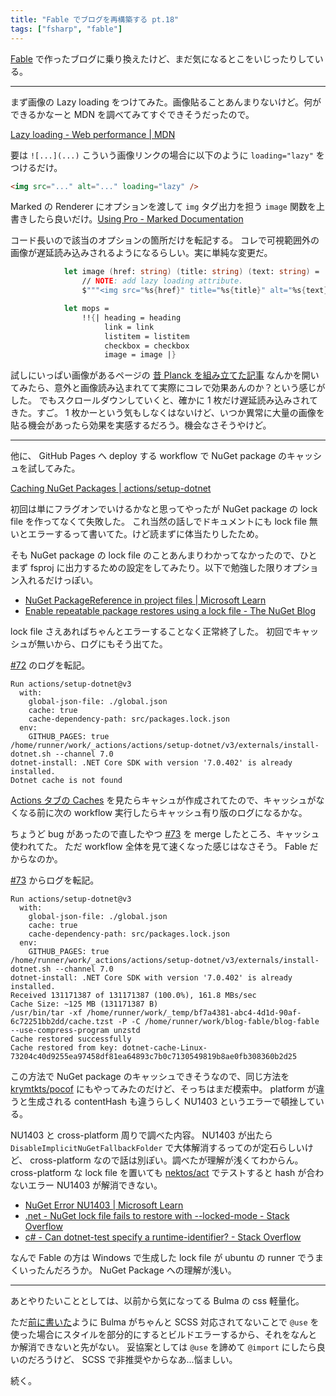 ```yaml
---
title: "Fable でブログを再構築する pt.18"
tags: ["fsharp", "fable"]
---
```


[Fable](https://fable.io/) で作ったブログに乗り換えたけど、まだ気になるとこをいじったりしている。

---

まず画像の Lazy loading をつけてみた。画像貼ることあんまりないけど。何ができるかなーと MDN を調べてみてすぐできそうだったので。

[Lazy loading - Web performance | MDN](https://developer.mozilla.org/en-US/docs/Web/Performance/Lazy_loading#images_and_iframes)

要は `![...](...)` こういう画像リンクの場合に以下のように `loading="lazy"` をつけるだけ。

```html
<img src="..." alt="..." loading="lazy" />
```

Marked の Renderer にオプションを渡して `img` タグ出力を担う `image` 関数を上書きしたら良いだけ。[Using Pro - Marked Documentation](https://marked.js.org/using_pro#renderer)

コード長いので該当のオプションの箇所だけを転記する。
コレで可視範囲外の画像が遅延読み込みされるようになるらしい。実に単純な変更だ。

```fsharp
            let image (href: string) (title: string) (text: string) =
                // NOTE: add lazy loading attribute.
                $"""<img src="%s{href}" title="%s{title}" alt="%s{text}" loading="lazy" />"""

            let mops =
                !!{| heading = heading
                     link = link
                     listitem = listitem
                     checkbox = checkbox
                     image = image |}
```

試しにいっぱい画像があるページの [昔 Planck を組み立てた記事](/posts/2019-01-14-ortho-linear-keyboard-planck.html) なんかを開いてみたら、意外と画像読み込まれてて実際にコレで効果あんのか？という感じがした。
でもスクロールダウンしていくと、確かに 1 枚だけ遅延読み込みされてきた。すご。
1 枚かーという気もしなくはないけど、いつか異常に大量の画像を貼る機会があったら効果を実感するだろう。機会なさそうやけど。

---

他に、 GitHub Pages へ deploy する workflow で NuGet package のキャッシュを試してみた。

[Caching NuGet Packages | actions/setup-dotnet](https://github.com/actions/setup-dotnet/blob/2216f56ae1eec353f06abd464e2ec435fa5f5d43/README.md#caching-nuget-packages)

初回は単にフラグオンでいけるかなと思ってやったが NuGet package の lock file を作ってなくて失敗した。
これ当然の話しでドキュメントにも lock file 無いとエラーするって書いてた。けど読まずに体当たりしたため。

そも NuGet package の lock file のことあんまりわかってなかったので、ひとまず fsproj に出力するための設定をしてみたり。以下で勉強した限りオプション入れるだけっぽい。

- [NuGet PackageReference in project files | Microsoft Learn](https://learn.microsoft.com/en-us/nuget/consume-packages/package-references-in-project-files#locking-dependencies)
- [Enable repeatable package restores using a lock file - The NuGet Blog](https://devblogs.microsoft.com/nuget/enable-repeatable-package-restores-using-a-lock-file/)

lock file さえあればちゃんとエラーすることなく正常終了した。
初回でキャッシュが無いから、ログにもそう出てた。

[#72](https://github.com/krymtkts/blog-fable/actions/runs/6595551745/job/17920660575#step:4:11) のログを転記。

```plaintext
Run actions/setup-dotnet@v3
  with:
    global-json-file: ./global.json
    cache: true
    cache-dependency-path: src/packages.lock.json
  env:
    GITHUB_PAGES: true
/home/runner/work/_actions/actions/setup-dotnet/v3/externals/install-dotnet.sh --channel 7.0
dotnet-install: .NET Core SDK with version '7.0.402' is already installed.
Dotnet cache is not found
```

[Actions タブの Caches](https://github.com/krymtkts/blog-fable/actions/caches) を見たらキャシュが作成されてたので、キャッシュがなくなる前に次の workflow 実行したらキャッシュ有り版のログになるかな。

ちょうど bug があったので直したやつ [#73](https://github.com/krymtkts/blog-fable/pull/73) を merge したところ、キャッシュ使われてた。
ただ workflow 全体を見て速くなった感じはなさそう。 Fable だからなのか。

[#73](https://github.com/krymtkts/blog-fable/actions/runs/6601005193/job/17931606545#step:4:15) からログを転記。

```plaintext
Run actions/setup-dotnet@v3
  with:
    global-json-file: ./global.json
    cache: true
    cache-dependency-path: src/packages.lock.json
  env:
    GITHUB_PAGES: true
/home/runner/work/_actions/actions/setup-dotnet/v3/externals/install-dotnet.sh --channel 7.0
dotnet-install: .NET Core SDK with version '7.0.402' is already installed.
Received 131171387 of 131171387 (100.0%), 161.8 MBs/sec
Cache Size: ~125 MB (131171387 B)
/usr/bin/tar -xf /home/runner/work/_temp/bf7a4381-abc4-4d1d-90af-6c72251bb2dd/cache.tzst -P -C /home/runner/work/blog-fable/blog-fable --use-compress-program unzstd
Cache restored successfully
Cache restored from key: dotnet-cache-Linux-73204c40d9255ea97458df81ea64893c7b0c7130549819b8ae0fb308360b2d25
```

この方法で NuGet package のキャッシュできそうなので、同じ方法を [krymtkts/pocof](https://github.com/krymtkts/pocof) にもやってみたのだけど、そっちはまだ模索中。
platform が違うと生成される contentHash も違うらしく NU1403 というエラーで頓挫している。

NU1403 と cross-platform 周りで調べた内容。 NU1403 が出たら `DisableImplicitNuGetFallbackFolder` で大体解消するってのが定石らしいけど、 cross-platform なので話は別ぽい。調べたが理解が浅くてわからん。
cross-platform な lock file を置いても [nektos/act](https://github.com/nektos/act) でテストすると hash が合わないエラー NU1403 が解消できない。

- [NuGet Error NU1403 | Microsoft Learn](https://learn.microsoft.com/en-us/nuget/reference/errors-and-warnings/nu1403)
- [.net - NuGet lock file fails to restore with --locked-mode - Stack Overflow](https://stackoverflow.com/questions/57161512/nuget-lock-file-fails-to-restore-with-locked-mode)
- [c# - Can dotnet-test specify a runtime-identifier? - Stack Overflow](https://stackoverflow.com/questions/58612554/can-dotnet-test-specify-a-runtime-identifier)

なんで Fable の方は Windows で生成した lock file が ubuntu の runner でうまくいったんだろうか。 NuGet Package への理解が浅い。

---

あとやりたいこととしては、以前から気になってる Bulma の css 軽量化。

ただ[前に書いた](/posts/2023-09-24-rebuild-blog-with-fable-pt14.html)ように Bulma がちゃんと SCSS 対応されてないことで `@use` を使った場合にスタイルを部分的にするとビルドエラーするから、それをなんとか解消できないと先がない。
妥協案としては `@use` を諦めて `@import` にしたら良いのだろうけど、 SCSS で非推奨やからなあ...悩ましい。

続く。
